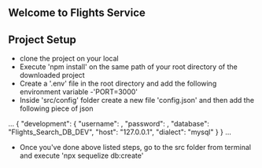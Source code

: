 ## Welcome to Flights Service

## Project Setup
- clone the project on your local
- Execute 'npm install' on the same path of your root directory of the downloaded project
- Create a '.env' file in the root directory and add the following environment variable
    -'PORT=3000'
- Inside 'src/config' folder create a new file 'config.json' and then add the following piece of json

...
{
  "development": {
    "username": <Your database login name>,
    "password": <Your database password>,
    "database": "Flights_Search_DB_DEV",
    "host": "127.0.0.1",
    "dialect": "mysql"
  }
}
...
- Once you've done above listed steps, go to the src folder from terminal and execute 'npx sequelize db:create'
